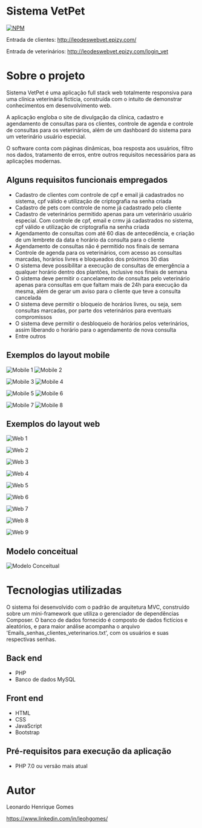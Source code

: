 # Sistema VetPet
[![NPM](https://img.shields.io/npm/l/react)](https://github.com/leogomes88/sistema_vetpet/blob/main/LICENSE) 

Entrada de clientes: http://leodeswebvet.epizy.com/

Entrada de veterinários: http://leodeswebvet.epizy.com/login_vet

# Sobre o projeto

  Sistema VetPet é uma aplicação full stack web totalmente responsiva para uma clínica veterinária fictícia, construída com o intuito de demonstrar conhecimentos em desenvolvimento web.
  
A aplicação engloba o site de divulgação da clínica, cadastro e agendamento de consultas para os clientes, controle de agenda e controle de consultas para os veterinários, além de um dashboard do sistema para um veterinário usuário especial.

O software conta com páginas dinâmicas, boa resposta aos usuários, filtro nos dados, tratamento de erros, entre outros requisitos necessários para as aplicações modernas. 

## Alguns requisitos funcionais empregados

- Cadastro de clientes com controle de cpf e email já cadastrados no sistema, cpf válido e utilização de criptografia na senha criada
- Cadastro de pets com controle de nome já cadastrado pelo cliente
- Cadastro de veterinários permitido apenas para um veterinário usuário especial. Com controle de cpf, email e crmv já cadastrados no sistema, cpf válido e utilização de criptografia na senha criada
- Agendamento de consultas com até 60 dias de antecedência, e criação de um lembrete da data e horário da consulta para o cliente
- Agendamento de consultas não é permitido nos finais de semana
- Controle de agenda para os veterinários, com acesso as consultas marcadas, horários livres e bloqueados dos próximos 30 dias
- O sistema deve possibilitar a execução de consultas de emergência a qualquer horário dentro dos plantões, inclusive nos finais de semana
- O sistema deve permitir o cancelamento de consultas pelo veterinário apenas para consultas em que faltam mais de 24h para execução da mesma, além de gerar um aviso para o cliente que teve a consulta cancelada
- O sistema deve permitir o bloqueio de horários livres, ou seja, sem consultas marcadas, por parte dos veterinários para eventuais compromissos
- O sistema deve permitir o desbloqueio de horários pelos veterinários, assim liberando o horário para o agendamento de nova consulta
- Entre outros 


## Exemplos do layout mobile
![Mobile 1](https://github.com/leogomes88/sistema_vetpet/blob/main/assets/mobile1.png) ![Mobile 2](https://github.com/leogomes88/sistema_vetpet/blob/main/assets/mobile2.png)

![Mobile 3](https://github.com/leogomes88/sistema_vetpet/blob/main/assets/mobile3.png) ![Mobile 4](https://github.com/leogomes88/sistema_vetpet/blob/main/assets/mobile4.png)

![Mobile 5](https://github.com/leogomes88/sistema_vetpet/blob/main/assets/mobile5.png) ![Mobile 6](https://github.com/leogomes88/sistema_vetpet/blob/main/assets/mobile6.png)

![Mobile 7](https://github.com/leogomes88/sistema_vetpet/blob/main/assets/mobile7.png) ![Mobile 8](https://github.com/leogomes88/sistema_vetpet/blob/main/assets/mobile8.png)


## Exemplos do layout web
![Web 1](https://github.com/leogomes88/sistema_vetpet/blob/main/assets/web1.png)

![Web 2](https://github.com/leogomes88/sistema_vetpet/blob/main/assets/web2.png)

![Web 3](https://github.com/leogomes88/sistema_vetpet/blob/main/assets/web3.png)

![Web 4](https://github.com/leogomes88/sistema_vetpet/blob/main/assets/web4.png)

![Web 5](https://github.com/leogomes88/sistema_vetpet/blob/main/assets/web5.png)

![Web 6](https://github.com/leogomes88/sistema_vetpet/blob/main/assets/web6.png)

![Web 7](https://github.com/leogomes88/sistema_vetpet/blob/main/assets/web7.png)

![Web 8](https://github.com/leogomes88/sistema_vetpet/blob/main/assets/web8.png)

![Web 9](https://github.com/leogomes88/sistema_vetpet/blob/main/assets/web9.png)

## Modelo conceitual
![Modelo Conceitual](https://github.com/leogomes88/sistema_vetpet/blob/main/assets/conceito_diagrama_classes.png)

# Tecnologias utilizadas

O sistema foi desenvolvido com o padrão de arquitetura MVC, construído sobre um mini-framework que utiliza o gerenciador de dependências Composer. O banco de dados fornecido é composto de dados fictícios e aleatórios, e para maior análise acompanha o arquivo 'Emails_senhas_clientes_veterinarios.txt', com os usuários e suas respectivas senhas. 

## Back end
- PHP
- Banco de dados MySQL
## Front end
- HTML
- CSS
- JavaScript
- Bootstrap
## Pré-requisitos para execução da aplicação
- PHP 7.0 ou versão mais atual


# Autor

Leonardo Henrique Gomes

https://www.linkedin.com/in/leohgomes/
